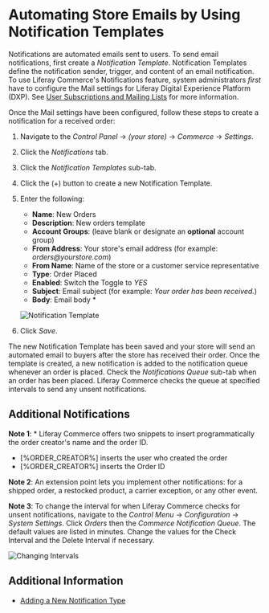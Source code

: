 # Automating Store Emails by Using Notification Templates

Notifications are automated emails sent to users. To send email notifications, first create a _Notification Template_. Notification Templates define the notification sender, trigger, and content of an email notification. To use Liferay Commerce's Notifications feature, system administrators _first_ have to configure the Mail settings for Liferay Digital Experience Platform (DXP). See [User Subscriptions and Mailing Lists](https://help.liferay.com/hc/en-us/articles/360017896652-Installing-Liferay-DXP#configuring-mail) for more information.

Once the Mail settings have been configured, follow these steps to create a notification for a received order:

1. Navigate to the _Control Panel_ → _(your store)_ → _Commerce_ → _Settings_.
2. Click the _Notifications_ tab.
3. Click the _Notification Templates_ sub-tab.
4. Click the (+) button to create a new Notification Template.
5. Enter the following:
    * **Name**: New Orders
    * **Description**: New orders template
    * **Account Groups**: (leave blank or designate an **optional** account group)
    * **From Address**: Your store's email address (for example: _orders@yourstore.com_)
    * **From Name**: Name of the store or a customer service representative
    * **Type**: Order Placed
    * **Enabled**: Switch the Toggle to _YES_
    * **Subject**: Email subject (for example: _Your order has been received._)
    * **Body**: Email body \*

    ![Notification Template](./images/01.png)

6. Click _Save_.

The new Notification Template has been saved and your store will send an automated email to buyers after the store has received their order. Once the template is created, a new notification is added to the notification queue whenever an order is placed. Check the _Notifications Queue_ sub-tab when an order has been placed. Liferay Commerce checks the queue at specified intervals to send any unsent notifications.

## Additional Notifications

**Note 1**: \* Liferay Commerce offers two snippets to insert programmatically the order creator's name and the order ID.

* \[%ORDER_CREATOR%\] inserts the user who created the order
* \[%ORDER_CREATOR%\] inserts the Order ID

**Note 2**: An extension point lets you implement other notifications: for a shipped order, a restocked product, a carrier exception, or any other event.

**Note 3**: To change the interval for when Liferay Commerce checks for unsent notifications, navigate to the _Control Menu_ → _Configuration_ → _System Settings_. Click _Orders_ then the _Commerce Notification Queue_. The default values are listed in minutes. Change the values for the Check Interval and the Delete Interval if necessary.

![Changing Intervals](./images/02.png)

## Additional Information

* [Adding a New Notification Type](../../../../developer-guide/tutorial/adding-a-new-notification-template-type/README.md)
